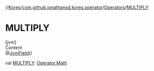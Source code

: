 //[Kores](../../index.md)/[com.github.jonathanxd.kores.operator](../index.md)/[Operators](index.md)/[MULTIPLY](-m-u-l-t-i-p-l-y.md)



# MULTIPLY  
[jvm]  
Content  
@[JvmField](https://kotlinlang.org/api/latest/jvm/stdlib/kotlin.jvm/-jvm-field/index.html)()  
  
val [MULTIPLY](-m-u-l-t-i-p-l-y.md): [Operator.Math](../-operator/-math/index.md)  



